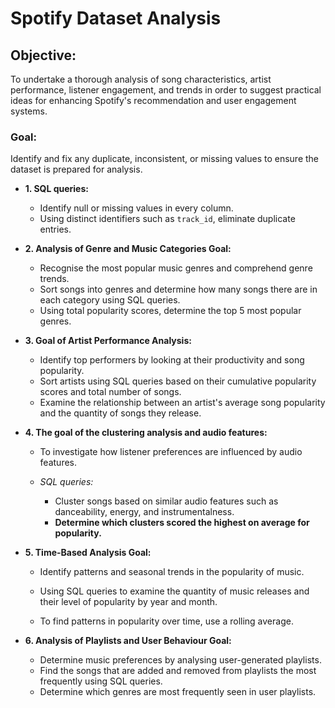 # Spotify Dataset Analysis

## Objective:
To undertake a thorough analysis of song characteristics, artist performance, listener engagement, and trends in order to suggest practical ideas for enhancing Spotify's recommendation and user engagement systems.

### Goal:
Identify and fix any duplicate, inconsistent, or missing values to ensure the dataset is prepared for analysis.

- **1. SQL queries:**  
  - Identify null or missing values in every column.  
  - Using distinct identifiers such as `track_id`, eliminate duplicate entries.

- **2. Analysis of Genre and Music Categories Goal:**  
  - Recognise the most popular music genres and comprehend genre trends.  
  - Sort songs into genres and determine how many songs there are in each category using SQL queries.  
  - Using total popularity scores, determine the top 5 most popular genres.

- **3. Goal of Artist Performance Analysis:**  
  - Identify top performers by looking at their productivity and song popularity.  
  - Sort artists using SQL queries based on their cumulative popularity scores and total number of songs.  
  - Examine the relationship between an artist's average song popularity and the quantity of songs they release.

- **4. The goal of the clustering analysis and audio features:**  
  - To investigate how listener preferences are influenced by audio features.

  - _SQL queries:_  
    - Cluster songs based on similar audio features such as danceability, energy, and instrumentalness.  
    - **Determine which clusters scored the highest on average for popularity.**

- **5. Time-Based Analysis Goal:**  
  - Identify patterns and seasonal trends in the popularity of music.

  - Using SQL queries to examine the quantity of music releases and their level of popularity by year and month.  
  - To find patterns in popularity over time, use a rolling average.

- **6. Analysis of Playlists and User Behaviour Goal:**  
    - Determine music preferences by analysing user-generated playlists.  
    - Find the songs that are added and removed from playlists the most frequently using SQL queries.  
    - Determine which genres are most frequently seen in user playlists.
